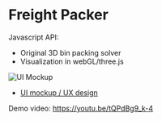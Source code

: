 # Freight Packer
Javascript API:
- Original 3D bin packing solver
- Visualization in webGL/three.js

![UI Mockup](https://raw.githubusercontent.com/chadiik/freight-packer/master/UIX/CargoScreen1.png)

+ [UI mockup / UX design](UIX/UIUX-Mockup.pdf)

Demo video: https://youtu.be/tQPdBg9_k-4
